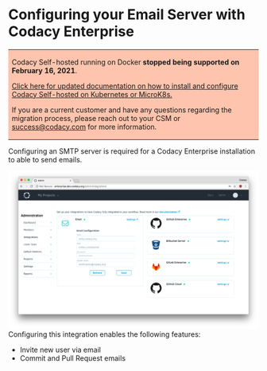 # Configuring your Email Server with Codacy Enterprise

<table>
  <tbody>
    <tr>
      <td style="background-color: #ffc4ad;">
        <p>
          Codacy Self-hosted running on Docker <strong>stopped being supported on February 16, 2021</strong>.
        </p>
        <p>
          <a href="/chart/" target="_self">Click here for updated documentation on how to install and configure Codacy Self-hosted on Kubernetes or MicroK8s.</a>
        </p>
        <p>
          If you are a current customer and have any questions regarding the migration process, please reach out to your CSM or <a href="mailto:success@codacy.com" target="_blank">success@codacy.com</a> for more information.
        </p>
      </td>
    </tr>
  </tbody>
</table>

Configuring an SMTP server is required for a Codacy Enterprise installation to able to send emails.

![Screen_Shot_2018-07-22_at_19.34.50.png](../images/Screen_Shot_2018-07-22_at_19.34.50.png)Configuring this integration enables the following features:

-   Invite new user via email
-   Commit and Pull Request emails
